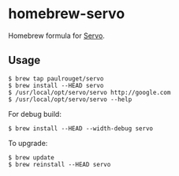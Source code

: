 homebrew-servo
===============

Homebrew formula for [Servo](http://servo.org).

## Usage

    $ brew tap paulrouget/servo
    $ brew install --HEAD servo
    $ /usr/local/opt/servo/servo http://google.com
    $ /usr/local/opt/servo/servo --help

For debug build:

    $ brew install --HEAD --width-debug servo

To upgrade:

    $ brew update
    $ brew reinstall --HEAD servo
